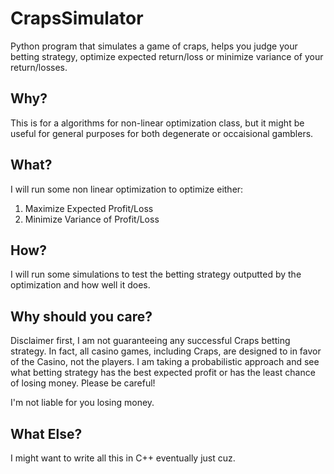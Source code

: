 # CrapsSimulator
Python program that simulates a game of craps, helps you judge your betting strategy, optimize expected return/loss or minimize variance of your return/losses.

## Why?
This is for a algorithms for non-linear optimization class, but it might be useful for general purposes for both degenerate or occaisional gamblers.

## What?
I will run some non linear optimization to optimize either:

1. Maximize Expected Profit/Loss
2. Minimize Variance of Profit/Loss

## How?
I will run some simulations to test the betting strategy outputted by the optimization and how well it does.

## Why should you care?
Disclaimer first, I am not guaranteeing any successful Craps betting strategy. In fact, all casino games, including Craps, are designed to in favor of the Casino, not the players.
I am taking a probabilistic approach and see what betting strategy has the best expected profit or has the least chance of losing money.
Please be careful! 

I'm not liable for you losing money.


## What Else?
I might want to write all this in C++ eventually just cuz.
